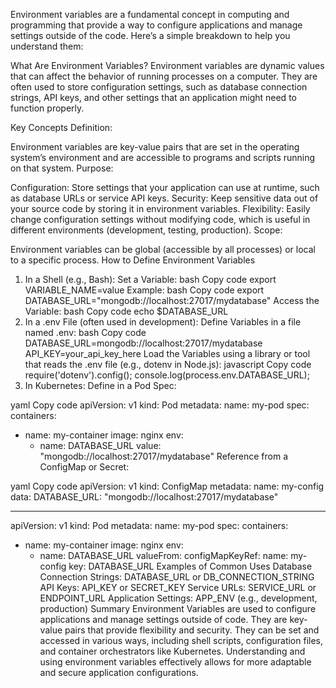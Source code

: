Environment variables are a fundamental concept in computing and programming that provide a way to configure applications and manage settings outside of the code. Here’s a simple breakdown to help you understand them:

What Are Environment Variables?
Environment variables are dynamic values that can affect the behavior of running processes on a computer. They are often used to store configuration settings, such as database connection strings, API keys, and other settings that an application might need to function properly.

Key Concepts
Definition:

Environment variables are key-value pairs that are set in the operating system’s environment and are accessible to programs and scripts running on that system.
Purpose:

Configuration: Store settings that your application can use at runtime, such as database URLs or service API keys.
Security: Keep sensitive data out of your source code by storing it in environment variables.
Flexibility: Easily change configuration settings without modifying code, which is useful in different environments (development, testing, production).
Scope:

Environment variables can be global (accessible by all processes) or local to a specific process.
How to Define Environment Variables
1. In a Shell (e.g., Bash):
Set a Variable:
bash
Copy code
export VARIABLE_NAME=value
Example:
bash
Copy code
export DATABASE_URL="mongodb://localhost:27017/mydatabase"
Access the Variable:
bash
Copy code
echo $DATABASE_URL
2. In a .env File (often used in development):
Define Variables in a file named .env:
bash
Copy code
DATABASE_URL=mongodb://localhost:27017/mydatabase
API_KEY=your_api_key_here
Load the Variables using a library or tool that reads the .env file (e.g., dotenv in Node.js):
javascript
Copy code
require('dotenv').config();
console.log(process.env.DATABASE_URL);
3. In Kubernetes:
Define in a Pod Spec:

yaml
Copy code
apiVersion: v1
kind: Pod
metadata:
  name: my-pod
spec:
  containers:
  - name: my-container
    image: nginx
    env:
    - name: DATABASE_URL
      value: "mongodb://localhost:27017/mydatabase"
Reference from a ConfigMap or Secret:

yaml
Copy code
apiVersion: v1
kind: ConfigMap
metadata:
  name: my-config
data:
  DATABASE_URL: "mongodb://localhost:27017/mydatabase"

---
apiVersion: v1
kind: Pod
metadata:
  name: my-pod
spec:
  containers:
  - name: my-container
    image: nginx
    env:
    - name: DATABASE_URL
      valueFrom:
        configMapKeyRef:
          name: my-config
          key: DATABASE_URL
Examples of Common Uses
Database Connection Strings: DATABASE_URL or DB_CONNECTION_STRING
API Keys: API_KEY or SECRET_KEY
Service URLs: SERVICE_URL or ENDPOINT_URL
Application Settings: APP_ENV (e.g., development, production)
Summary
Environment Variables are used to configure applications and manage settings outside of code.
They are key-value pairs that provide flexibility and security.
They can be set and accessed in various ways, including shell scripts, configuration files, and container orchestrators like Kubernetes.
Understanding and using environment variables effectively allows for more adaptable and secure application configurations.
